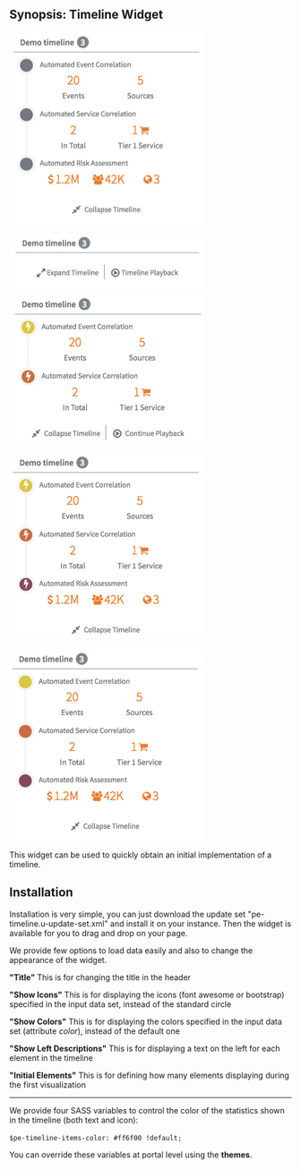 ## Synopsis: Timeline Widget

![alt text](../../images/pe-timeline-screenshot.png "Timeline Widget")

![alt text](../../images/pe-timeline-screenshot-02.png "Timeline Widget - Collapsed")

![alt text](../../images/pe-timeline-screenshot-03.png "Timeline Widget - In playback mode")

![alt text](../../images/pe-timeline-screenshot-04.png "Timeline Widget - With the option Show Icons and Show Colors set to True")

![alt text](../../images/pe-timeline-screenshot-05.png "Timeline Widget - With the option Show Colors set to True")

This widget can be used to quickly obtain an initial implementation of a timeline.

## Installation

Installation is very simple, you can just download the update set "pe-timeline.u-update-set.xml" and install it on your instance. Then the widget is available for you to drag and drop on your page.

We provide few options to load data easily and also to change the appearance of the widget.

**"Title"** This is for changing the title in the header

**"Show Icons"** This is for displaying the icons (font awesome or bootstrap) specified in the input data set, instead of the standard circle

**"Show Colors"** This is for displaying the colors specified in the input data set (attribute *color*), instead of the default one

**"Show Left Descriptions"** This is for displaying a text on the left for each element in the timeline

**"Initial Elements"** This is for defining how many elements displaying during the first visualization

***

We provide four SASS variables to control the color of the statistics shown in the timeline (both text and icon):

`$pe-timeline-items-color: #ff6f00 !default;`

You can override these variables at portal level using the **themes**.
